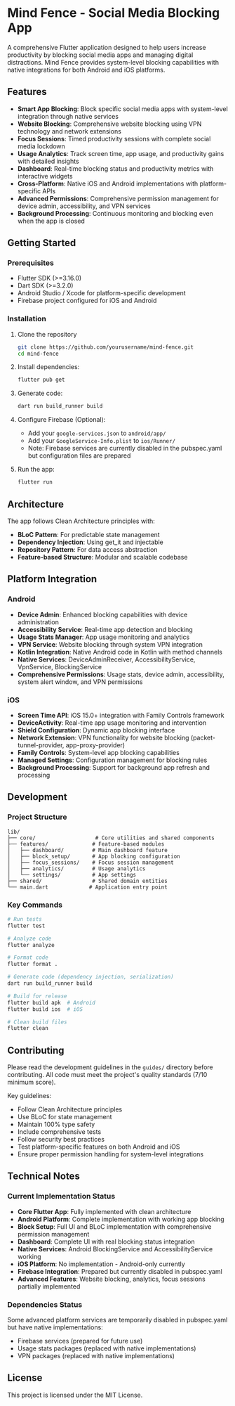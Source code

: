 # Mind Fence - Social Media Blocking App


A comprehensive Flutter application designed to help users increase productivity by blocking social media apps and managing digital distractions. Mind Fence provides system-level blocking capabilities with native integrations for both Android and iOS platforms.

## Features

- **Smart App Blocking**: Block specific social media apps with system-level integration through native services
- **Website Blocking**: Comprehensive website blocking using VPN technology and network extensions
- **Focus Sessions**: Timed productivity sessions with complete social media lockdown
- **Usage Analytics**: Track screen time, app usage, and productivity gains with detailed insights
- **Dashboard**: Real-time blocking status and productivity metrics with interactive widgets
- **Cross-Platform**: Native iOS and Android implementations with platform-specific APIs
- **Advanced Permissions**: Comprehensive permission management for device admin, accessibility, and VPN services
- **Background Processing**: Continuous monitoring and blocking even when the app is closed

## Getting Started

### Prerequisites

- Flutter SDK (>=3.16.0)
- Dart SDK (>=3.2.0)
- Android Studio / Xcode for platform-specific development
- Firebase project configured for iOS and Android

### Installation

1. Clone the repository
   ```bash
   git clone https://github.com/yourusername/mind-fence.git
   cd mind-fence
   ```

2. Install dependencies:
   ```bash
   flutter pub get
   ```

3. Generate code:
   ```bash
   dart run build_runner build
   ```

4. Configure Firebase (Optional):
   - Add your `google-services.json` to `android/app/`
   - Add your `GoogleService-Info.plist` to `ios/Runner/`
   - Note: Firebase services are currently disabled in the pubspec.yaml but configuration files are prepared

5. Run the app:
   ```bash
   flutter run
   ```

## Architecture

The app follows Clean Architecture principles with:
- **BLoC Pattern**: For predictable state management
- **Dependency Injection**: Using get_it and injectable
- **Repository Pattern**: For data access abstraction
- **Feature-based Structure**: Modular and scalable codebase

## Platform Integration

### Android
- **Device Admin**: Enhanced blocking capabilities with device administration
- **Accessibility Service**: Real-time app detection and blocking
- **Usage Stats Manager**: App usage monitoring and analytics
- **VPN Service**: Website blocking through system VPN integration
- **Kotlin Integration**: Native Android code in Kotlin with method channels
- **Native Services**: DeviceAdminReceiver, AccessibilityService, VpnService, BlockingService
- **Comprehensive Permissions**: Usage stats, device admin, accessibility, system alert window, and VPN permissions

### iOS
- **Screen Time API**: iOS 15.0+ integration with Family Controls framework
- **DeviceActivity**: Real-time app usage monitoring and intervention
- **Shield Configuration**: Dynamic app blocking interface
- **Network Extension**: VPN functionality for website blocking (packet-tunnel-provider, app-proxy-provider)
- **Family Controls**: System-level app blocking capabilities
- **Managed Settings**: Configuration management for blocking rules
- **Background Processing**: Support for background app refresh and processing

## Development

### Project Structure

```
lib/
├── core/                   # Core utilities and shared components
├── features/              # Feature-based modules
│   ├── dashboard/         # Main dashboard feature
│   ├── block_setup/       # App blocking configuration
│   ├── focus_sessions/    # Focus session management
│   ├── analytics/         # Usage analytics
│   └── settings/          # App settings
├── shared/                # Shared domain entities
└── main.dart             # Application entry point
```

### Key Commands

```bash
# Run tests
flutter test

# Analyze code
flutter analyze

# Format code
flutter format .

# Generate code (dependency injection, serialization)
dart run build_runner build

# Build for release
flutter build apk  # Android
flutter build ios  # iOS

# Clean build files
flutter clean
```

## Contributing

Please read the development guidelines in the `guides/` directory before contributing. All code must meet the project's quality standards (7/10 minimum score).

Key guidelines:
- Follow Clean Architecture principles
- Use BLoC for state management
- Maintain 100% type safety
- Include comprehensive tests
- Follow security best practices
- Test platform-specific features on both Android and iOS
- Ensure proper permission handling for system-level integrations

## Technical Notes

### Current Implementation Status
- **Core Flutter App**: Fully implemented with clean architecture
- **Android Platform**: Complete implementation with working app blocking
- **Block Setup**: Full UI and BLoC implementation with comprehensive permission management
- **Dashboard**: Complete UI with real blocking status integration
- **Native Services**: Android BlockingService and AccessibilityService working
- **iOS Platform**: No implementation - Android-only currently
- **Firebase Integration**: Prepared but currently disabled in pubspec.yaml
- **Advanced Features**: Website blocking, analytics, focus sessions partially implemented

### Dependencies Status
Some advanced platform services are temporarily disabled in pubspec.yaml but have native implementations:
- Firebase services (prepared for future use)
- Usage stats packages (replaced with native implementations)
- VPN packages (replaced with native implementations)

## License

This project is licensed under the MIT License.
